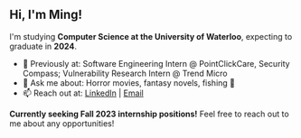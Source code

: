 ## Hi, I'm Ming!

I'm studying **Computer Science at the University of Waterloo**, expecting to graduate in **2024**. 
- 🌱 Previously at: Software Engineering Intern @ PointClickCare, Security Compass; Vulnerability Research Intern @ Trend Micro
- 💬 Ask me about: Horror movies, fantasy novels, fishing 🎣
- 📫 Reach out at: [LinkedIn](https://www.linkedin.com/in/ming-chen1) | [Email](mailto:m424chen@uwaterloo.ca)

**Currently seeking Fall 2023 internship positions!** Feel free to reach out to me about any opportunities! 
